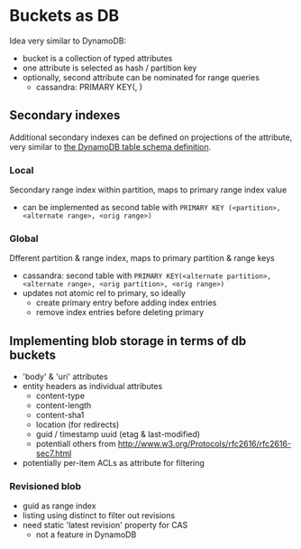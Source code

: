 # Buckets as DB
Idea very similar to DynamoDB: 
- bucket is a collection of typed attributes
- one attribute is selected as hash / partition key
- optionally, second attribute can be nominated for range queries
    - cassandra: PRIMARY KEY(<partition>, <range>)

## Secondary indexes
Additional secondary indexes can be defined on projections of the attribute,
very similar to [the DynamoDB table schema
definition](http://docs.aws.amazon.com/amazondynamodb/latest/APIReference/API_CreateTable.html#API_CreateTable_RequestSyntax).

### Local
Secondary range index within partition, maps to primary range index value
- can be implemented as second table with 
  `PRIMARY KEY (<partition>, <alternate range>, <orig range>)`

### Global
Dfferent partition & range index, maps to primary partition & range keys
- cassandra: second table with
  `PRIMARY KEY(<alternate partition>, <alternate range>, <orig
  partition>, <orig range>)`
- updates not atomic rel to primary, so ideally
    - create primary entry before adding index entries
    - remove index entries before deleting primary

## Implementing blob storage in terms of db buckets
- 'body' & 'uri' attributes
- entity headers as individual attributes
    - content-type
    - content-length
    - content-sha1
    - location (for redirects)
    - guid / timestamp uuid (etag & last-modified)
    - potentiall others from
      http://www.w3.org/Protocols/rfc2616/rfc2616-sec7.html
- potentially per-item ACLs as attribute for filtering

### Revisioned blob
- guid as range index
- listing using distinct to filter out revisions
- need static 'latest revision' property for CAS
    - not a feature in DynamoDB
